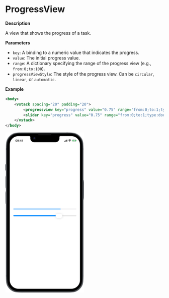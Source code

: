 # ProgressView

**Description**

A view that shows the progress of a task.

**Parameters**

- `key`: A binding to a numeric value that indicates the progress.
- `value`: The initial progress value.
- `range`: A dictionary specifying the range of the progress view (e.g., `from:0;to:100`).
- `progressViewStyle`: The style of the progress view. Can be `circular`, `linear`, or `automatic`.

**Example**

```xml
<body>
    <vstack spacing="20" padding="20">
        <progressview key="progress" value="0.75" range="from:0;to:1;type:double"/>
        <slider key="progress" value="0.75" range="from:0;to:1;type:double"/>
    </vstack>
</body>
```
<img src="/Screenshots/Views/Controls/progressview_1.png" width="250" alt="Screenshot">
